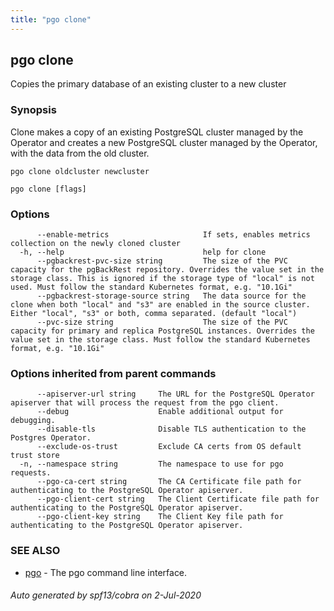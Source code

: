 ```yaml
---
title: "pgo clone"
---
```

## pgo clone

Copies the primary database of an existing cluster to a new cluster

### Synopsis

Clone makes a copy of an existing PostgreSQL cluster managed by the Operator and creates a new PostgreSQL cluster managed by the Operator, with the data from the old cluster.

	pgo clone oldcluster newcluster

```
pgo clone [flags]
```

### Options

```
      --enable-metrics                     If sets, enables metrics collection on the newly cloned cluster
  -h, --help                               help for clone
      --pgbackrest-pvc-size string         The size of the PVC capacity for the pgBackRest repository. Overrides the value set in the storage class. This is ignored if the storage type of "local" is not used. Must follow the standard Kubernetes format, e.g. "10.1Gi"
      --pgbackrest-storage-source string   The data source for the clone when both "local" and "s3" are enabled in the source cluster. Either "local", "s3" or both, comma separated. (default "local")
      --pvc-size string                    The size of the PVC capacity for primary and replica PostgreSQL instances. Overrides the value set in the storage class. Must follow the standard Kubernetes format, e.g. "10.1Gi"
```

### Options inherited from parent commands

```
      --apiserver-url string     The URL for the PostgreSQL Operator apiserver that will process the request from the pgo client.
      --debug                    Enable additional output for debugging.
      --disable-tls              Disable TLS authentication to the Postgres Operator.
      --exclude-os-trust         Exclude CA certs from OS default trust store
  -n, --namespace string         The namespace to use for pgo requests.
      --pgo-ca-cert string       The CA Certificate file path for authenticating to the PostgreSQL Operator apiserver.
      --pgo-client-cert string   The Client Certificate file path for authenticating to the PostgreSQL Operator apiserver.
      --pgo-client-key string    The Client Key file path for authenticating to the PostgreSQL Operator apiserver.
```

### SEE ALSO

* [pgo](/pgo-client/reference/pgo/)	 - The pgo command line interface.

###### Auto generated by spf13/cobra on 2-Jul-2020

